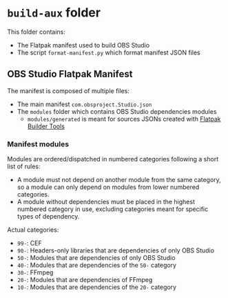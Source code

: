# `build-aux` folder

This folder contains:
- The Flatpak manifest used to build OBS Studio
- The script `format-manifest.py` which format manifest JSON files

## OBS Studio Flatpak Manifest

The manifest is composed of multiple files:
 - The main manifest `com.obsproject.Studio.json`
 - The `modules` folder which contains OBS Studio dependencies modules
   - `modules/generated` is meant for sources JSONs created with [Flatpak Builder Tools](https://github.com/flatpak/flatpak-builder-tools)

### Manifest modules

Modules are ordered/dispatched in numbered categories following a short list of rules:
- A module must not depend on another module from the same category, so a module can only depend on modules from lower numbered categories.
- A module without dependencies must be placed in the highest numbered category in use, excluding categories meant for specific types of dependency.

Actual categories:
 - `99-`: CEF
 - `90-`: Headers-only libraries that are dependencies of only OBS Studio
 - `50-`: Modules that are dependencies of only OBS Studio
 - `40-`: Modules that are dependencies of the `50-` category
 - `30-`: FFmpeg
 - `20-`: Modules that are dependencies of FFmpeg
 - `10-`: Modules that are dependencies of the `20-` category

